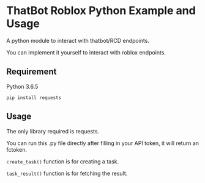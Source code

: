 # ThatBot Roblox Python Example and Usage

A python module to interact with thatbot/RCD endpoints.

You can implement it yourself to interact with roblox endpoints.

## Requirement
Python 3.6.5 

 `pip install requests`


## Usage
The only library required is requests.

You can run this .py file directly after filling in your API token, it will return an fctoken.

`create_task()` function is for creating a task.

`task_result()` function is for fetching the result.
